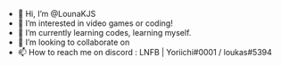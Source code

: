 - 👋 Hi, I’m @LounaKJS
- 👀 I’m interested in video games or coding!
- 🌱 I’m currently learning codes, learning myself.
- 💞️ I’m looking to collaborate on 
- 📫 How to reach me on discord : LNFB | Yoriichi#0001 / loukas#5394

<!---
LounaKJS/LounaKJS is a ✨ special ✨ repository because its `README.md` (this file) appears on your GitHub profile.
You can click the Preview link to take a look at your changes.
--->
